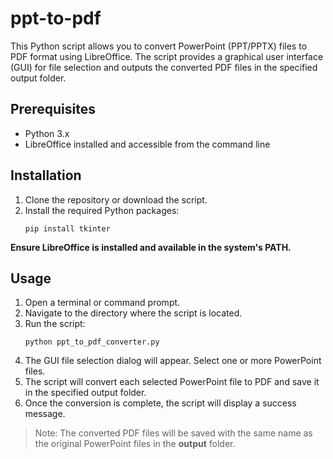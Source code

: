 # ppt-to-pdf

This Python script allows you to convert PowerPoint (PPT/PPTX) files to PDF format using LibreOffice. The script provides a graphical user interface (GUI) for file selection and outputs the converted PDF files in the specified output folder.

## Prerequisites

- Python 3.x
- LibreOffice installed and accessible from the command line

## Installation

1. Clone the repository or download the script.
2. Install the required Python packages:
   ```
   pip install tkinter
   ```
**Ensure LibreOffice is installed and available in the system's PATH.**

## Usage

1. Open a terminal or command prompt.
2. Navigate to the directory where the script is located.
3. Run the script:
   ```
   python ppt_to_pdf_converter.py
   ```
4. The GUI file selection dialog will appear. Select one or more PowerPoint files.
5. The script will convert each selected PowerPoint file to PDF and save it in the specified output folder.
6. Once the conversion is complete, the script will display a success message.

>Note: The converted PDF files will be saved with the same name as the original PowerPoint files in the **output** folder.
